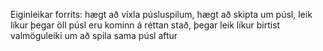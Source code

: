 Eiginleikar forrits: 
  hægt að víxla púsluspilum, 
  hægt að skipta um púsl, 
  leik líkur þegar öll púsl eru kominn á réttan stað, 
  þegar leik líkur birtist valmöguleiki um að spila sama púsl aftur
